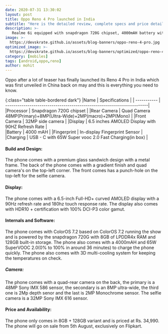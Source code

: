 ```yaml
---
date: 2020-07-31 13:30:02
layout: post
title: Oppo Reno 4 Pro launched in India
subtitle: "Here is the detailed review, complete specs and price details"
description: >-
   Realme 6i equipped with snapdragon 720G chipset, 4000mAH battery with 65W Super Vooc 2.0 charger and more launched in india here is everything you need to know.
image: >-
  https://devskrate.github.io/assets/blog-banners/oppo-reno-4-pro.jpg
optimized_image: >-
  https://devskrate.github.io/assets/blog-banners/optimized/oppo-reno-4-pro.webp
category: [mobiles]
tags: [android,oppo,reno]
author: mohit
---
```

Oppo after a lot of teaser has finally launched its Reno 4 Pro in India which was first unveiled in China back on may and this is everything you need to know.

{:class="table table-bordered dark"}
|Name         | Specifications                                                         |
| ----------- | -----------------------------------------------------------------------|
|Processor    | Snapdragon 720G chipset                                                |
|Rear Camera  | Quad Camera 48MP(Primary)+8MP(Ultra-Wide)+2MP(macro)+2MP(Mono)         |
|Front Camera | 32MP side camera                                                       |
|Display      | 6.5 inches AMOLED Display with 90HZ Refresh Rate                       |           
|Battery      | 4000 mAH                                                               |
|Fingerprint  | In-display Fingerprint Sensor                                          |  
|Charging     | USB - C with 65W Super vooc 2.0 Fast Charging(in box)                  |

#### Build and Design:
The phone comes with a premium glass sandwich design with a metal frame. The back of the phone comes with a gradient finish and quad camera's on the top-left corner. The front comes has a punch-hole on the top-left for the selfie camera.
#### Display:
The phone comes with a 6.5-inch Full-HD+ curved AMOLED  display with a 90Hz refresh rate and 180hz touch response rate. The display also comes with HDR10 + certification with 100% DCI-P3 color gamut.
#### Internals and Software:
The phone comes with ColorOS 7.2 based on ColorOS 7.2 running the show and is powered by the snapdragon 720G with 8GB of LPDDR4x RAM and 128GB built-in storage. The phone also comes with a 4000mAH and 65W SuperVOOC 2.0(0% to 100% in around 36 minutes) to charge the phone quickly. The phone also comes with 3D multi-cooling system for keeping the temperatures on check.
##### Camera:
The phone comes with a quad-rear camera on the back, the primary is a 48MP Sony IMX 586 sensor, the secondary is an 8MP ultra-wide, the third one is 2Mp depth senor and the last is 2MP Monochrome sensor. The selfie camera is a 32MP Sony IMX 616 sensor.
#### Price and Availability:
The phone only comes in 8GB + 128GB variant and is priced at Rs. 34,990. The phone will go on sale from 5th August, exclusively on Flipkart.
